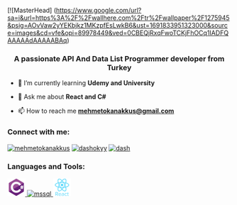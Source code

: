 [![MasterHead] (https://www.google.com/url?sa=i&url=https%3A%2F%2Fwallhere.com%2Ftr%2Fwallpaper%2F1275945&psig=AOvVaw2yYEKbjkz1MKzpfEsLwkB6&ust=1691833951323000&source=images&cd=vfe&opi=89978449&ved=0CBEQjRxqFwoTCKjFhOCq1IADFQAAAAAdAAAAABAq)

<h3 align="center">A passionate API And Data List Programmer developer from Turkey</h3>

- 🌱 I’m currently learning **Udemy and University**

- 💬 Ask me about **React and C#**

- 📫 How to reach me **mehmetokanakkus@gmail.com**

<h3 align="left">Connect with me:</h3>
<p align="left">
<a href="https://linkedin.com/in/mehmetokanakkus" target="blank"><img align="center" src="https://raw.githubusercontent.com/rahuldkjain/github-profile-readme-generator/master/src/images/icons/Social/linked-in-alt.svg" alt="mehmetokanakkus" height="30" width="40" /></a>
<a href="https://instagram.com/dashokyy" target="blank"><img align="center" src="https://raw.githubusercontent.com/rahuldkjain/github-profile-readme-generator/master/src/images/icons/Social/instagram.svg" alt="dashokyy" height="30" width="40" /></a>
<a href="https://www.youtube.com/c/dash" target="blank"><img align="center" src="https://raw.githubusercontent.com/rahuldkjain/github-profile-readme-generator/master/src/images/icons/Social/youtube.svg" alt="dash" height="30" width="40" /></a>
</p>

<h3 align="left">Languages and Tools:</h3>
<p align="left"> <a href="https://www.w3schools.com/cs/" target="_blank" rel="noreferrer"> <img src="https://raw.githubusercontent.com/devicons/devicon/master/icons/csharp/csharp-original.svg" alt="csharp" width="40" height="40"/> </a> <a href="https://www.microsoft.com/en-us/sql-server" target="_blank" rel="noreferrer"> <img src="https://www.svgrepo.com/show/303229/microsoft-sql-server-logo.svg" alt="mssql" width="40" height="40"/> </a> <a href="https://reactjs.org/" target="_blank" rel="noreferrer"> <img src="https://raw.githubusercontent.com/devicons/devicon/master/icons/react/react-original-wordmark.svg" alt="react" width="40" height="40"/> </a> </p>

